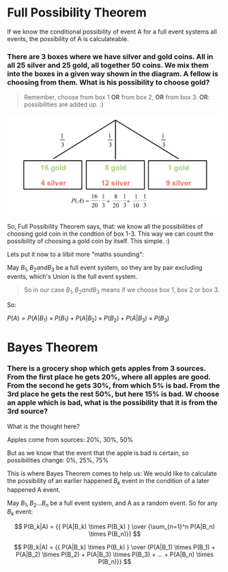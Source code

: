 # Full Possibility Theorem

If we know the conditional possibility of event A for a full event systems all events, the possibility of A is calculateable.

### There are 3 boxes where we have silver and gold coins. All in all 25 silver and 25 gold, all together 50 coins. We mix them into the boxes in a given way shown in the diagram. A fellow is choosing from them. What is his possibility to choose gold?

> Remember, choose from box 1 **OR** from box 2, **OR** from box 3. **OR**: possibilities are added up. :)

![Singly Linked list insert 4](https://github.com/ernestdolog/probability-theory/blob/main/assets/bayes_theorem.png)

So, Full Possibility Theorem says, that: we know all the possibilities of choosing gold coin in the condtion of box 1-3. This way we can count the possibility of choosing a gold coin by itself. This simple. :)

Lets put it now to a lilbit more "maths sounding":

May $B_1, B_2 and B_3$ be a full event system, so they are by pair excluding events, which's Union is the full event system.

> So in our case $B_1, B_2 and B_3$ means if we choose box 1, box 2 or box 3.

So:

$P(A) = P(A|B_1) \times P(B_1) + P(A|B_2) \times P(B_2) + P(A|B_3) \times P(B_3)$

# Bayes Theorem

### There is a grocery shop which gets apples from 3 sources. From the first place he gets 20%, where all apples are good. From the second he gets 30%, from which 5% is bad. From the 3rd place he gets the rest 50%, but here 15% is bad. W choose an apple which is bad, what is the possibility that it is from the 3rd source?

What is the thought here?

Apples come from sources: 20%, 30%, 50%

But as we know that the event that the apple is bad is certain, so possibilities change: 0%, 25%, 75%

This is where Bayes Theorem comes to help us: We would like to calculate the possibility of an earlier happened $B_k$ event in the condition of a later happened A event.

May $B_1, B_2 ... B_n$ be a full event system, and A as a random event. So for any $B_k$ event:

$$ P(B_k|A) = {{ P(A|B_k) \times P(B_k) } \over {\sum_{n=1}^n P(A|B_n) \times P(B_n)}} $$

$$ P(B_k|A) = {{ P(A|B_k) \times P(B_k) } \over {P(A|B_1) \times P(B_1) + P(A|B_2) \times P(B_2) + P(A|B_3) \times P(B_3) + ... + P(A|B_n) \times P(B_n)}} $$

